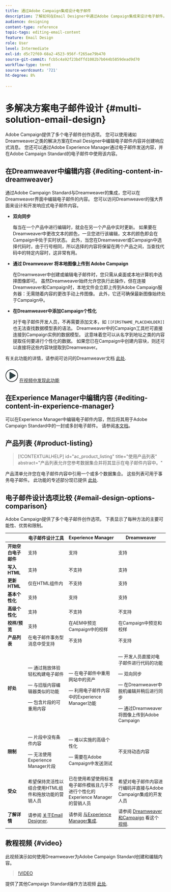 ```yaml
---
title: 通过Adobe Campaign集成设计电子邮件
description: 了解如何在Email Designer中通过Adobe Campaign集成来设计电子邮件。
audience: designing
content-type: reference
topic-tags: editing-email-content
feature: Email Design
role: User
level: Intermediate
exl-id: d5c72f69-68a2-4523-956f-f265ae79b470
source-git-commit: fcb5c4a92f23bdffd1082b7b044b5859dead9d70
workflow-type: tm+mt
source-wordcount: '721'
ht-degree: 8%

---
```


# 多解决方案电子邮件设计 {#multi-solution-email-design}

Adobe Campaign提供了多个电子邮件创作选项。 您可以使用诸如Dreamweaver之类的解决方案在Email Designer中编辑电子邮件内容并创建响应式消息。 您还可以通过Adobe Experience Manager通过电子邮件发送内容，并在Adobe Campaign Standard的电子邮件中使用该内容。

## 在Dreamweaver中编辑内容 {#editing-content-in-dreamweaver}

通过Adobe Campaign Standard与Dreamweaver的集成，您可以在Dreamweaver界面中编辑电子邮件的内容。 您可以访问Dreamweaver的强大界面来设计和开发响应式电子邮件内容。

* **双向同步**

   每当在一个产品中进行编辑时，就会在另一个产品中实时更新。 如果要在Dreamweaver中更改文本的颜色，一旦您进行该编辑，文本的颜色即会在Campaign中处于实时状态。 此外，当您在Dreamweaver或Campaign中选择代码时，由于行号相同，所以选择的内容将保留在两个产品之间，当查找代码中的特定内容时，这非常有用。

* **通过 Dreamweaver 将本地图像上传到 Adobe Campaign**

   在Dreamweaver中创建或编辑电子邮件时，您只需从桌面或本地计算机中选择图像即可。 虽然Dreamweaver始终允许您执行此操作，但在连接Dreamweaver和Campaign时，本地文件会立即上传到Adobe Campaign服务器：无需随着内容的更改手动上传图像。 此外，它还可确保最新图像始终处于Campaign中。

* **在Dreamweaver中添加Campaign个性化**

   对于电子邮件开发人员，不再需要添加文本，如 `[[FIRSTNAME_PLACEHOLDER]]` 也无法查找数据模型表的语法。 Dreamweaver中的Campaign工具栏可直接连接到Campaign实例的数据模型。 这意味着您可以从名字到地址之类的内容提取任何要进行个性化的数据。 如果您已在Campaign中创建内容块，则还可以直接将这些内容块提取到Dreamweaver。

有关此功能的详情，请参阅可访问的Dreamweaver文档 [此处](https://helpx.adobe.com/cn/dreamweaver/using/working-with-dreamweaver-and-campaign.html).

![](assets/do-not-localize/how-to-video.png) [在视频中发现此功能](#video)

## 在Experience Manager中编辑内容 {#editing-content-in-experience-manager}

可以在Experience Manager中编辑电子邮件内容，然后将其用于Adobe Campaign Standard中的一封或多封电子邮件。 请参阅[本文档](../../integrating/using/integrating-with-experience-manager.md)。

## 产品列表 {#product-listing}

>[!CONTEXTUALHELP]
>id="ac_product_listing"
>title="使用产品列表"
>abstract="产品列表允许您参考数据集合并将其显示在电子邮件内容中。"

产品清单允许您在电子邮件内容中引用一个或多个数据集合。 这些列表可用于事务电子邮件。 此功能的专述部分现已提供 [此处](../../designing/using/using-product-listings.md).

## 电子邮件设计选项比较 {#email-design-options-comparison}

Adobe Campaign提供了多个电子邮件创作选项。 下表显示了每种方法的主要可能性、优势和限制。

<table> 
 <thead> 
  <tr> 
   <th> </th> 
   <th> 电子邮件设计工具<br /> </th> 
   <th> Experience Manager<br /> </th> 
   <th> Dreamweaver<br /> </th> 
  </tr> 
 </thead> 
 <tbody> 
  <tr> 
   <td> <strong>开始空白电子邮件</strong><br /> </td> 
   <td> 支持<br /> </td> 
   <td> 支持<br /> </td> 
   <td> 支持<br /> </td> 
  </tr> 
  <tr> 
   <td> <strong>写入HTML</strong><br /> </td> 
   <td> 支持<br /> </td> 
   <td> 不支持<br /> </td> 
   <td> 支持<br /> </td> 
  </tr> 
  <tr> 
   <td> <strong>更新HTML</strong><br /> </td> 
   <td> 仅在HTML组件内<br /> </td> 
   <td> 不支持<br /> </td> 
   <td> 支持<br /> </td> 
  </tr> 
  <tr> 
   <td> <strong>基本个性化</strong><br /> </td> 
   <td> 支持<br /> </td> 
   <td> 支持<br /> </td> 
   <td> 支持<br /> </td> 
  </tr> 
  <tr> 
   <td> <strong>高级个性化</strong><br /> </td> 
   <td> 支持<br /> </td> 
   <td> 不支持<br /> </td> 
   <td> 不支持<br /> </td> 
  </tr> 
  <tr> 
   <td> <strong>校样/预览</strong><br /> </td> 
   <td> 支持<br /> </td> 
   <td> 在AEM中预览<br /> Campaign中的校样<br /> </td> 
   <td> 在Campaign中预览和校样<br /> </td> 
  </tr> 
  <tr> 
   <td> <strong>产品列表</strong><br /> </td> 
   <td> 在电子邮件事务型消息中受支持<br /> </td> 
   <td> 不支持<br /> </td> 
   <td> 不支持<br /> </td> 
  </tr> 
  <tr> 
   <td> <strong>好处</strong><br /> </td> 
   <td> 
     <p> — 通过拖放体验轻松构建电子邮件</p>
     <p> — 与旧版内容编辑器类似的功能</p>
     <p> — 包含片段的可重用内容</p>
  </td> 
   <td> 
     <p> — 在电子邮件中重用网站中的资产</p>
     <p> — 利用电子邮件内容中的Experience Manager功能</p>
    </td> 
   <td> 
    <p> — 开发人员直接对电子邮件进行代码的功能</p>
    <p> — 双向同步</p>
    <p> — 在Dreamweaver中脱机编辑并稍后进行同步</p>
    <p> — 通过Dreamweaver将图像上传到Adobe Campaign</p>
  </td> 
  </tr> 
  <tr> 
   <td> <strong>限制</strong><br /> </td> 
   <td> 
     <p> — 片段中没有条件内容</p>
     <p> — 无法使用Experience Manager片段</p>
  </td> 
   <td> 
     <p> — 难以实施的高级个性化</p>
     <p> — 需要在Adobe Campaign中发送测试</p>
  </td> 
   <td> 不支持动态内容<br /> </td> 
  </tr> 
  <tr> 
   <td> <strong>受众</strong><br /> </td> 
   <td> 希望保持灵活性以结合使用HTML组件和拖放功能的营销人员<br /> </td> 
   <td> 已在使用希望使用标准电子邮件模板且几乎不进行个性化的Experience Manager的营销人员<br /> </td> 
   <td> 希望对电子邮件内容进行编码并直接与Adobe Campaign集成的开发人员<br /> </td> 
  </tr> 
  <tr> 
   <td> <strong>了解详情</strong><br /> </td> 
   <td> 请参阅 <a href="../../designing/using/designing-content-in-adobe-campaign.md">关于Email Designer</a>.<br /> </td> 
   <td> 请参阅 <a href="../../integrating/using/integrating-with-experience-manager.md">与Experience Manager集成</a>.<br /> </td> 
   <td> 请参阅 <a href="https://helpx.adobe.com/cn/dreamweaver/using/working-with-dreamweaver-and-campaign.html">Dreamweaver和Campaign</a> 看这个 <a href="#video">视频</a>.<br /> </td> 
  </tr> 
 </tbody> 
</table>

## 教程视频 {#video}

此视频演示如何使用Dreamweaver为Adobe Campaign Standard创建和编辑内容。

>[!VIDEO](https://video.tv.adobe.com/v/23121?quality=12&captions=eng)

提供了其他Campaign Standard操作方法视频 [此处](https://experienceleague.adobe.com/docs/campaign-standard-learn/tutorials/overview.html?lang=zh-Hans).
